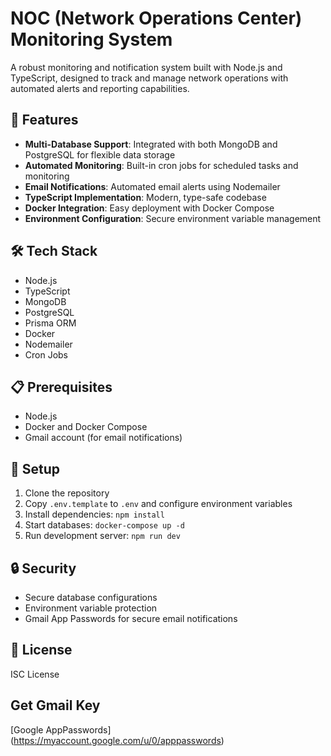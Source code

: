 # NOC (Network Operations Center) Monitoring System

A robust monitoring and notification system built with Node.js and TypeScript, designed to track and manage network operations with automated alerts and reporting capabilities.

## 🚀 Features

- **Multi-Database Support**: Integrated with both MongoDB and PostgreSQL for flexible data storage
- **Automated Monitoring**: Built-in cron jobs for scheduled tasks and monitoring
- **Email Notifications**: Automated email alerts using Nodemailer
- **TypeScript Implementation**: Modern, type-safe codebase
- **Docker Integration**: Easy deployment with Docker Compose
- **Environment Configuration**: Secure environment variable management

## 🛠️ Tech Stack

- Node.js
- TypeScript
- MongoDB
- PostgreSQL
- Prisma ORM
- Docker
- Nodemailer
- Cron Jobs

## 📋 Prerequisites

- Node.js
- Docker and Docker Compose
- Gmail account (for email notifications)

## 🔧 Setup

1. Clone the repository
2. Copy `.env.template` to `.env` and configure environment variables
3. Install dependencies: `npm install`
4. Start databases: `docker-compose up -d`
5. Run development server: `npm run dev`

## 🔒 Security

- Secure database configurations
- Environment variable protection
- Gmail App Passwords for secure email notifications

## 📝 License

ISC License

## Get Gmail Key
[Google AppPasswords] (https://myaccount.google.com/u/0/apppasswords)


